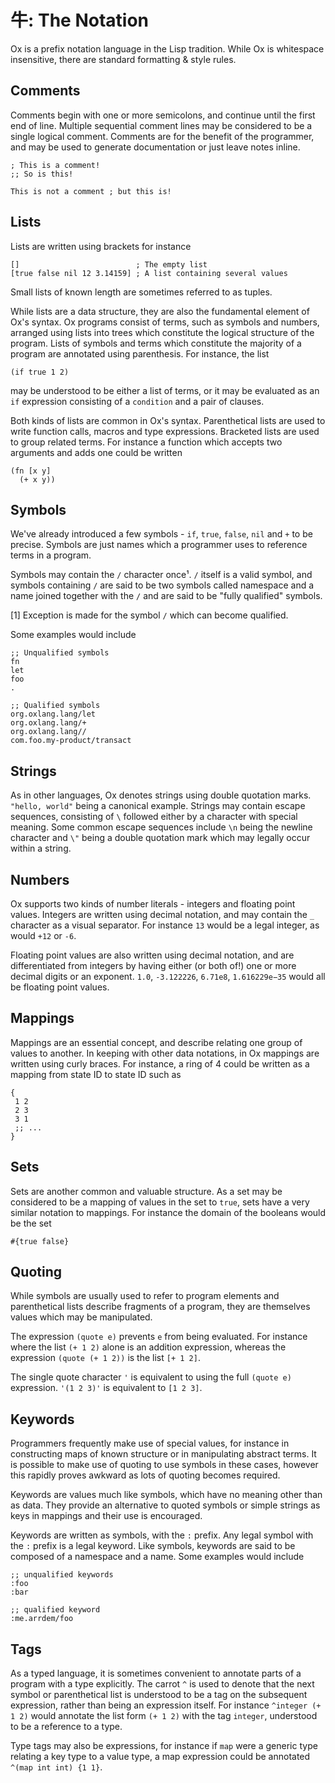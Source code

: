 # 牛: The Notation

Ox is a prefix notation language in the Lisp tradition. While Ox is whitespace insensitive, there
are standard formatting & style rules.

## Comments

Comments begin with one or more semicolons, and continue until the first end of line. Multiple
sequential comment lines may be considered to be a single logical comment. Comments are for the
benefit of the programmer, and may be used to generate documentation or just leave notes inline.

    ; This is a comment!
	;; So is this!
	
	This is not a comment ; but this is!

## Lists

Lists are written using brackets for instance

    []                          ; The empty list
    [true false nil 12 3.14159] ; A list containing several values

Small lists of known length are sometimes referred to as tuples.

While lists are a data structure, they are also the fundamental element of Ox's syntax. Ox programs
consist of terms, such as symbols and numbers, arranged using lists into trees which constitute the
logical structure of the program. Lists of symbols and terms which constitute the majority of a
program are annotated using parenthesis.  For instance, the list

    (if true 1 2)

may be understood to be either a list of terms, or it may be evaluated as an `if` expression
consisting of a `condition` and a pair of clauses.

Both kinds of lists are common in Ox's syntax. Parenthetical lists are used to write function calls,
macros and type expressions. Bracketed lists are used to group related terms. For instance a
function which accepts two arguments and adds one could be written

    (fn [x y]
	  (+ x y))

## Symbols

We've already introduced a few symbols - `if`, `true`, `false`, `nil` and `+` to be precise. Symbols
are just names which a programmer uses to reference terms in a program.

Symbols may contain the `/` character once¹. `/` itself is a valid symbol, and symbols containing
`/` are said to be two symbols called namespace and a name joined together with the `/` and are said
to be "fully qualified" symbols.

[1] Exception is made for the symbol `/` which can become qualified.

Some examples would include

	;; Unqualified symbols
	fn
	let
    foo
	.
	
	;; Qualified symbols
    org.oxlang.lang/let
	org.oxlang.lang/+
	org.oxlang.lang//
	com.foo.my-product/transact

## Strings

As in other languages, Ox denotes strings using double quotation marks. `"hello, world"` being a
canonical example. Strings may contain escape sequences, consisting of `\` followed either by a
character with special meaning. Some common escape sequences include `\n` being the newline
character and `\"` being a double quotation mark which may legally occur within a string.

## Numbers

Ox supports two kinds of number literals - integers and floating point values. Integers are written
using decimal notation, and may contain the `_` character as a visual separator. For instance `13`
would be a legal integer, as would `+12` or `-6`.

Floating point values are also written using decimal notation, and are differentiated from integers
by having either (or both of!) one or more decimal digits or an exponent. `1.0`, `-3.122226`,
`6.71e8`, `1.616229e−35` would all be floating point values.

## Mappings

Mappings are an essential concept, and describe relating one group of values to another.  In keeping
with other data notations, in Ox mappings are written using curly braces. For instance, a ring of 4
could be written as a mapping from state ID to state ID such as

    {
	 1 2
	 2 3
	 3 1
	 ;; ...
	}

## Sets

Sets are another common and valuable structure. As a set may be considered to be a mapping of values
in the set to `true`, sets have a very similar notation to mappings. For instance the domain of the
booleans would be the set

    #{true false}

## Quoting

While symbols are usually used to refer to program elements and parenthetical lists describe
fragments of a program, they are themselves values which may be manipulated.

The expression `(quote e)` prevents `e` from being evaluated. For instance where the list `(+ 1 2)`
alone is an addition expression, whereas the expression `(quote (+ 1 2))` is the list `[+ 1 2]`.

The single quote character `'` is equivalent to using the full `(quote e)` expression. `'(1 2 3)'`
is equivalent to `[1 2 3]`.

## Keywords

Programmers frequently make use of special values, for instance in constructing maps of known
structure or in manipulating abstract terms. It is possible to make use of quoting to use symbols in
these cases, however this rapidly proves awkward as lots of quoting becomes required.

Keywords are values much like symbols, which have no meaning other than as data. They provide an
alternative to quoted symbols or simple strings as keys in mappings and their use is encouraged.

Keywords are written as symbols, with the `:` prefix. Any legal symbol with the `:` prefix is a
legal keyword. Like symbols, keywords are said to be composed of a namespace and a name. Some
examples would include

    ;; unqualified keywords
	:foo
	:bar
	
	;; qualified keyword
	:me.arrdem/foo

## Tags

As a typed language, it is sometimes convenient to annotate parts of a program with a type
explicitly. The carrot `^` is used to denote that the next symbol or parenthetical list is
understood to be a tag on the subsequent expression, rather than being an expression itself. For
instance `^integer (+ 1 2)` would annotate the list form `(+ 1 2)` with the tag `integer`,
understood to be a reference to a type.

Type tags may also be expressions, for instance if `map` were a generic type relating a key type to
a value type, a map expression could be annotated `^(map int int) {1 1}`.
